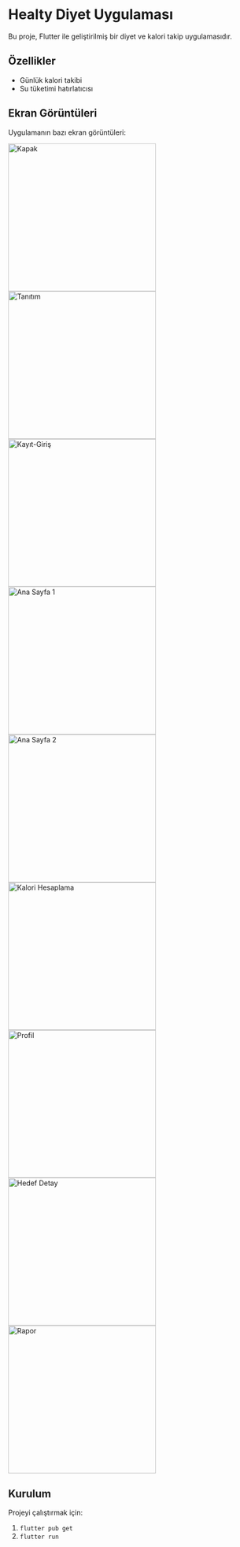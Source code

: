 # Healty Diyet Uygulaması

Bu proje, Flutter ile geliştirilmiş bir diyet ve kalori takip uygulamasıdır.

## Özellikler

- Günlük kalori takibi
- Su tüketimi hatırlatıcısı


## Ekran Görüntüleri

Uygulamanın bazı ekran görüntüleri:

<img src="https://github.com/user-attachments/assets/359126a1-961f-46e2-8683-59ebae1b5c4a" alt="Kapak" width="300">
<img src="https://github.com/user-attachments/assets/c1c7ed67-0cae-44ff-be8c-addcadc6de6d" alt="Tanıtım" width="300">
<img src="https://github.com/user-attachments/assets/d2d181a4-5f4d-4485-a65d-0de6ed459932" alt="Kayıt-Giriş" width="300">
<img src="https://github.com/user-attachments/assets/65451083-d3a1-40d4-a9e9-94179f33905f" alt="Ana Sayfa 1" width="300">
<img src="https://github.com/user-attachments/assets/d719d85c-476d-45c9-a998-50f78d0c5758" alt="Ana Sayfa 2" width="300">
<img src="https://github.com/user-attachments/assets/5ed2232f-72b8-4b09-aec3-54d9d446d5c5" alt="Kalori Hesaplama" width="300">
<img src="https://github.com/user-attachments/assets/46df63d1-c692-4bfd-83da-ae3c8fa23e39" alt="Profil" width="300">
<img src="https://github.com/user-attachments/assets/4fd8db70-50d5-4bad-8ff1-8ecf5d95e286" alt="Hedef Detay" width="300">
<img src="https://github.com/user-attachments/assets/9b24fef5-7810-40fc-902a-32ff3125fa0a" alt="Rapor" width="300">


## Kurulum

Projeyi çalıştırmak için:
1. `flutter pub get`
2. `flutter run`
